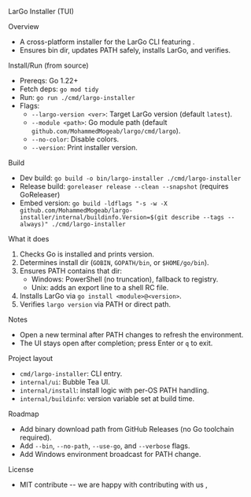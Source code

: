 LarGo Installer (TUI)

Overview
- A cross-platform installer for the LarGo CLI featuring .
- Ensures bin dir, updates PATH safely, installs LarGo, and verifies.

Install/Run (from source)
- Prereqs: Go 1.22+
- Fetch deps: `go mod tidy`
- Run: `go run ./cmd/largo-installer`
- Flags:
  - `--largo-version <ver>`: Target LarGo version (default `latest`).
  - `--module <path>`: Go module path (default `github.com/MohammedMogeab/largo/cmd/largo`).
  - `--no-color`: Disable colors.
  - `--version`: Print installer version.

Build
- Dev build: `go build -o bin/largo-installer ./cmd/largo-installer`
- Release build: `goreleaser release --clean --snapshot` (requires GoReleaser)
- Embed version:
  `go build -ldflags "-s -w -X github.com/MohammedMogeab/largo-installer/internal/buildinfo.Version=$(git describe --tags --always)" ./cmd/largo-installer`

What it does
1) Checks Go is installed and prints version.
2) Determines install dir (`GOBIN`, `GOPATH/bin`, or `$HOME/go/bin`).
3) Ensures PATH contains that dir:
   - Windows: PowerShell (no truncation), fallback to registry.
   - Unix: adds an export line to a shell RC file.
4) Installs LarGo via `go install <module>@<version>`.
5) Verifies `largo version` via PATH or direct path.

Notes
- Open a new terminal after PATH changes to refresh the environment.
- The UI stays open after completion; press Enter or `q` to exit.

Project layout
- `cmd/largo-installer`: CLI entry.
- `internal/ui`: Bubble Tea UI.
- `internal/install`: install logic with per-OS PATH handling.
- `internal/buildinfo`: version variable set at build time.

Roadmap
- Add binary download path from GitHub Releases (no Go toolchain required).
- Add `--bin`, `--no-path`, `--use-go`, and `--verbose` flags.
- Add Windows environment broadcast for PATH change.

License
- MIT
contribute
--  we are happy with contributing with us ,
